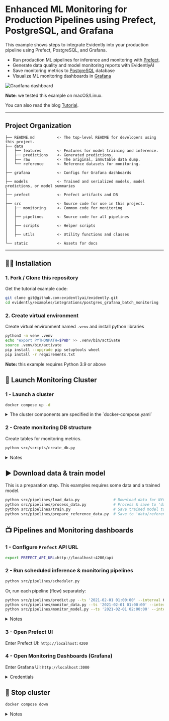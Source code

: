 # Enhanced ML Monitoring for Production Pipelines using Prefect, PostgreSQL, and Grafana
This example shows steps to integrate Evidently into your production pipeline using Prefect, PostgreSQL, and Grafana.

- Run production ML pipelines for inference and monitoring with [Prefect](https://www.prefect.io/). 
- Generate data quality and model monitoring reports with EvidentlyAI
- Save monitoring metrics to [PostgreSQL](https://www.postgresql.org/) database 
- Visualize ML monitoring dashboards in [Grafana](https://grafana.com/) 

![Gradfana dashboard](static/preview.png "Dashboard preview")

**Note**: we tested this example on macOS/Linux.

You can also read the blog [Tutorial](https://www.evidentlyai.com/blog/batch-ml-monitoring-architecture).

--------
Project Organization
------------

    ├── README.md          <- The top-level README for developers using this project.
    ├── data
    │   ├── features       <- Features for model training and inference.
    │   ├── predictions    <- Generated predictions.
    │   ├── raw            <- The original, immutable data dump.
    │   └── reference      <- Reference datasets for monitoring.
    │
    ├── grafana            <- Configs for Grafana dashboards
    │
    ├── models             <- Trained and serialized models, model predictions, or model summaries
    │
    ├── prefect            <- Prefect artifacts and DB
    │
    ├── src                <- Source code for use in this project.
    │   ├── monitoring     <- Common code for monitoring 
    │   │
    │   ├── pipelines      <- Source code for all pipelines
    │   │
    │   ├── scripts        <- Helper scripts
    │   │
    │   ├── utils          <- Utility functions and classes 
    │
    └── static             <- Assets for docs 


--------

## :woman_technologist: Installation

### 1. Fork / Clone this repository

Get the tutorial example code:

```bash
git clone git@github.com:evidentlyai/evidently.git
cd evidently/examples/integrations/postgres_grafana_batch_monitoring
```

### 2. Create virtual environment

Create virtual environment named `.venv` and install python libraries

```bash
python3 -m venv .venv
echo "export PYTHONPATH=$PWD" >> .venv/bin/activate
source .venv/bin/activate
pip install --upgrade pip setuptools wheel
pip install -r requirements.txt
```

**Note:** this example requires Python 3.9 or above 
  

## :rocket: Launch Monitoring Cluster

### 1 - Launch a cluster 

```bash
docker compose up -d
```

<details>
<summary>The cluster components are specified in the `docker-compose.yaml`</summary>

- `prefect` - Prefect UI, available on [http://localhost:4200](http://localhost:4200)
- `monitoring-db` - PostgreSQL, available on [http://localhost:5432](http://localhost:5432)
- `grafana` - Grafana Dashboards, available on [http://localhost:3000](http://localhost:3000)

</details>


### 2 - Create monitoring DB structure

Create tables for monitoring metrics. 

```bash
python src/scripts/create_db.py
```

<details>
<summary>Notes</summary>
  
- tables are described in [src/utils/models.py](src/utils/models.py)
- if you want drop all tables (in case of error or to clear database) and recreate them do:
  
```bash
# Drop all tables
python src/scripts/drop_db.py
# Create all tables
python src/scripts/create_db.py
```

</details>


## :arrow_forward: Download data & train model

This is a preparation step. This examples requires some data and a trained model.

```bash 
python src/pipelines/load_data.py               # Download data for NYC Taxi to 'data/raw'
python src/pipelines/process_data.py            # Process & save to 'data/features/'
python src/pipelines/train.py                   # Save trained model to 'models/' 
python src/pipelines/prepare_reference_data.py  # Save to 'data/reference'
```

## :tv: Pipelines and Monitoring dashboards

### 1 - Configure `Prefect` API URL

```bash
export PREFECT_API_URL=http://localhost:4200/api
```

### 2 - Run scheduled inference & monitoring pipelines

```bash 
python src/pipelines/scheduler.py          
```

Or, run each pipeline (flow) separately: 

```bash
python src/pipelines/predict.py --ts '2021-02-01 01:00:00' --interval 60
python src/pipelines/monitor_data.py --ts '2021-02-01 01:00:00' --interval 60
python src/pipelines/monitor_model.py --ts '2021-02-01 02:00:00' --interval 60

```

<details>
<summary>Notes</summary>

-  It's expected to run the `predict` pipeline before monitoring pipelines for each timestamp `--ts` 
- `monitor_model` pipeline requires ground truth data to test the quality of predictions. We assume that these labels are available for the previous period. The earliest date to run `monitor_model` is '2021-02-01 02:00:00'

</details>

### 3 - Open Prefect UI

Enter Prefect UI: ```http://localhost:4200```

### 4 - Open Monitoring Dashboards (Grafana)

Enter Grafana UI: ```http://localhost:3000```

<details>
<summary>Credentials</summary>

- *login*: `admin`
- *password*: `admin`

</details>


## :checkered_flag: Stop cluster

```bash
docker compose down
```

<details>
<summary>Notes</summary>

- To clear cluster one needs to remove `Docker` volumes containing monitoring (`Postgres`) and `Grafana` databases 
- It may be useful to run this tutorial from scratch
- Run the command:
  
```bash
docker compose down -v
```

</details>
